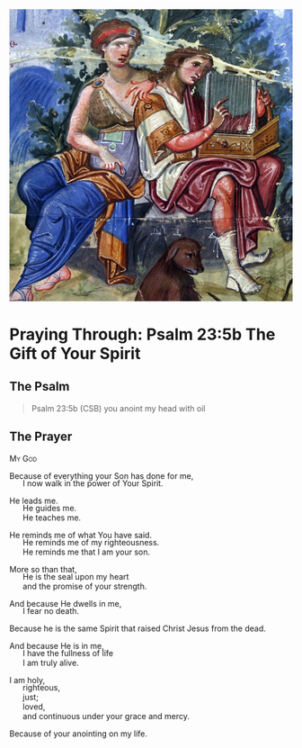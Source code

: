 <img class="intro-right" src="../images/art-paris-psalter.jpg">

<style>
  li {list-style-type: none;}
  p + ul {
    margin-top: -18px;
}
</style>

# Praying Through: Psalm 23:5b The Gift of Your Spirit

## The Psalm

>Psalm 23:5b (CSB)   you anoint my head with oil

## The Prayer

<div style='font-variant: small-caps;'>
My God
</div>

Because of everything your Son has done for me,
* I now walk in the power of Your Spirit.

He leads me.
* He guides me.
* He teaches me.

He reminds me of what You have said.
* He reminds me of my righteousness.
* He reminds me that I am your son.

More so than that,
* He is the seal upon my heart
* and the promise of your strength.

And because He dwells in me,
* I fear no death.

Because he is the same Spirit that raised Christ Jesus from the dead.

And because He is in me,
* I have the fullness of life
* I am truly alive.

I am holy,
* righteous,
* just;
* loved,
* and continuous under your grace and mercy.

Because of your anointing on my life.
